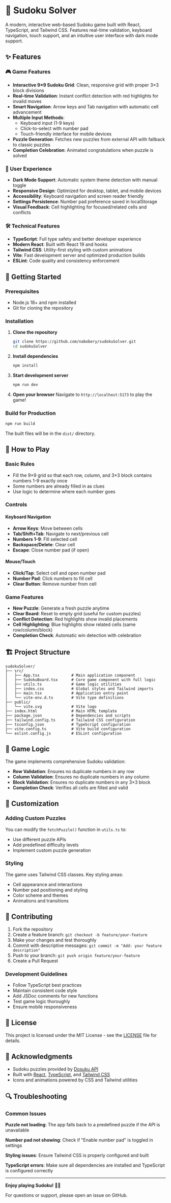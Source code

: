 # 🎯 Sudoku Solver

A modern, interactive web-based Sudoku game built with React, TypeScript, and Tailwind CSS. Features real-time validation, keyboard navigation, touch support, and an intuitive user interface with dark mode support.

## ✨ Features

### 🎮 Game Features

- **Interactive 9×9 Sudoku Grid**: Clean, responsive grid with proper 3×3 block divisions
- **Real-time Validation**: Instant conflict detection with red highlights for invalid moves
- **Smart Navigation**: Arrow keys and Tab navigation with automatic cell advancement
- **Multiple Input Methods**:
  - Keyboard input (1-9 keys)
  - Click-to-select with number pad
  - Touch-friendly interface for mobile devices
- **Puzzle Generation**: Fetches new puzzles from external API with fallback to classic puzzles
- **Completion Celebration**: Animated congratulations when puzzle is solved

### 🎨 User Experience

- **Dark Mode Support**: Automatic system theme detection with manual toggle
- **Responsive Design**: Optimized for desktop, tablet, and mobile devices
- **Accessibility**: Keyboard navigation and screen reader friendly
- **Settings Persistence**: Number pad preference saved in localStorage
- **Visual Feedback**: Cell highlighting for focused/related cells and conflicts

### 🛠️ Technical Features

- **TypeScript**: Full type safety and better developer experience
- **Modern React**: Built with React 19 and hooks
- **Tailwind CSS**: Utility-first styling with custom animations
- **Vite**: Fast development server and optimized production builds
- **ESLint**: Code quality and consistency enforcement

## 🚀 Getting Started

### Prerequisites

- Node.js 18+ and npm installed
- Git for cloning the repository

### Installation

1. **Clone the repository**

   ```bash
   git clone https://github.com/nabobery/sudokuSolver.git
   cd sudokuSolver
   ```

2. **Install dependencies**

   ```bash
   npm install
   ```

3. **Start development server**

   ```bash
   npm run dev
   ```

4. **Open your browser**
   Navigate to `http://localhost:5173` to play the game!

### Build for Production

```bash
npm run build
```

The built files will be in the `dist/` directory.

## 🎯 How to Play

### Basic Rules

- Fill the 9×9 grid so that each row, column, and 3×3 block contains numbers 1-9 exactly once
- Some numbers are already filled in as clues
- Use logic to determine where each number goes

### Controls

#### Keyboard Navigation

- **Arrow Keys**: Move between cells
- **Tab/Shift+Tab**: Navigate to next/previous cell
- **Numbers 1-9**: Fill selected cell
- **Backspace/Delete**: Clear cell
- **Escape**: Close number pad (if open)

#### Mouse/Touch

- **Click/Tap**: Select cell and open number pad
- **Number Pad**: Click numbers to fill cell
- **Clear Button**: Remove number from cell

### Game Features

- **New Puzzle**: Generate a fresh puzzle anytime
- **Clear Board**: Reset to empty grid (useful for custom puzzles)
- **Conflict Detection**: Red highlights show invalid placements
- **Cell Highlighting**: Blue highlights show related cells (same row/column/block)
- **Completion Check**: Automatic win detection with celebration

## 🏗️ Project Structure

```
sudokuSolver/
├── src/
│   ├── App.tsx              # Main application component
│   ├── SudokuBoard.tsx      # Core game component with full logic
│   ├── utils.ts             # Game logic utilities
│   ├── index.css            # Global styles and Tailwind imports
│   ├── main.tsx             # Application entry point
│   └── vite-env.d.ts        # Vite type definitions
├── public/
│   └── vite.svg             # Vite logo
├── index.html               # Main HTML template
├── package.json             # Dependencies and scripts
├── tailwind.config.ts       # Tailwind CSS configuration
├── tsconfig.json            # TypeScript configuration
├── vite.config.ts           # Vite build configuration
└── eslint.config.js         # ESLint configuration
```

## 🧩 Game Logic

The game implements comprehensive Sudoku validation:

- **Row Validation**: Ensures no duplicate numbers in any row
- **Column Validation**: Ensures no duplicate numbers in any column
- **Block Validation**: Ensures no duplicate numbers in any 3×3 block
- **Completion Check**: Verifies all cells are filled and valid

## 🔧 Customization

### Adding Custom Puzzles

You can modify the `fetchPuzzle()` function in `utils.ts` to:

- Use different puzzle APIs
- Add predefined difficulty levels
- Implement custom puzzle generation

### Styling

The game uses Tailwind CSS classes. Key styling areas:

- Cell appearance and interactions
- Number pad positioning and styling
- Color scheme and themes
- Animations and transitions

## 🤝 Contributing

1. Fork the repository
2. Create a feature branch: `git checkout -b feature/your-feature`
3. Make your changes and test thoroughly
4. Commit with descriptive messages: `git commit -m "Add: your feature description"`
5. Push to your branch: `git push origin feature/your-feature`
6. Create a Pull Request

### Development Guidelines

- Follow TypeScript best practices
- Maintain consistent code style
- Add JSDoc comments for new functions
- Test game logic thoroughly
- Ensure mobile responsiveness

## 📝 License

This project is licensed under the MIT License - see the [LICENSE](LICENSE) file for details.

## 🙏 Acknowledgments

- Sudoku puzzles provided by [Dosuku API](https://sudoku-api.vercel.app/)
- Built with [React](https://reactjs.org/), [TypeScript](https://www.typescriptlang.org/), and [Tailwind CSS](https://tailwindcss.com/)
- Icons and animations powered by CSS and Tailwind utilities

## 🔍 Troubleshooting

### Common Issues

**Puzzle not loading**: The app falls back to a predefined puzzle if the API is unavailable

**Number pad not showing**: Check if "Enable number pad" is toggled in settings

**Styling issues**: Ensure Tailwind CSS is properly configured and built

**TypeScript errors**: Make sure all dependencies are installed and TypeScript is configured correctly

---

**Enjoy playing Sudoku!** 🧩✨

For questions or support, please open an issue on GitHub.
